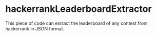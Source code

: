 # hackerrankLeaderboardExtractor
This piece of code can extract the leaderboard of any contest from hackerrank in JSON format.
